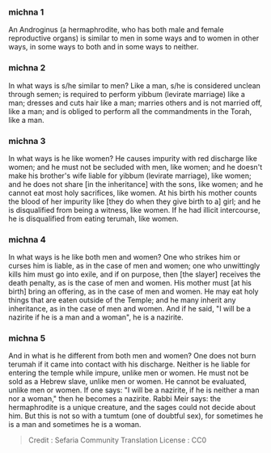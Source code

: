 
### michna 1
An Androginus (a hermaphrodite, who has both male and female reproductive organs) is similar to men in some ways and to women in other ways, in some ways to both and in some ways to neither.

### michna 2
In what ways is s/he similar to men? Like a man, s/he is considered unclean through semen; is required to perform yibbum (levirate marriage) like a man; dresses and cuts hair like a man; marries others and is not married off, like a man; and is obliged to perform all the commandments in the Torah, like a man.

### michna 3
In what ways is he like women? He causes impurity with red discharge like women; and he must not be secluded with men, like women; and he doesn't make his brother's wife liable for yibbum (levirate marriage), like women; and he does not share [in the inheritance] with the sons, like women; and he cannot eat most holy sacrifices, like women. At his birth his mother counts the blood of her impurity like [they do when they give birth to a] girl; and he is disqualified from being a witness, like women. If he had illicit intercourse, he is disqualified from eating terumah, like women.

### michna 4
In what ways is he like both men and women? One who strikes him or curses him is liable, as in the case of men and women; one who unwittingly kills him must go into exile, and if on purpose, then [the slayer] receives the death penalty, as is the case of men and women. His mother must [at his birth] bring an offering, as in the case of men and women. He may eat holy things that are eaten outside of the Temple; and he many inherit any inheritance, as in the case of men and women. And if he said, "I will be a nazirite if he is a man and a woman", he is a nazirite.

### michna 5
And in what is he different from both men and women? One does not burn terumah if it came into contact with his discharge. Neither is he liable for entering the temple while impure, unlike men or women. He must not be sold as a Hebrew slave, unlike men or women. He cannot be evaluated, unlike men or women. If one says: "I will be a nazirite, if he is neither a man nor a woman," then he becomes a nazirite. Rabbi Meir says: the hermaphrodite is a unique creature, and the sages could not decide about him. But this is not so with a tumtum (one of doubtful sex), for sometimes he is a man and sometimes he is a woman.

>Credit : Sefaria Community Translation
>License : CC0